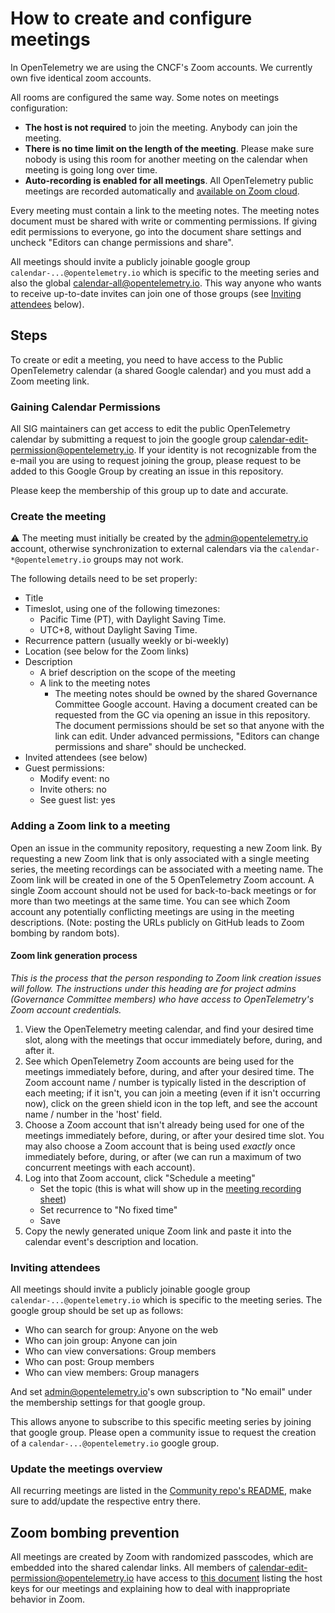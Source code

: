 # How to create and configure meetings

In OpenTelemetry we are using the CNCF's Zoom accounts. We currently own five
identical zoom accounts.

All rooms are configured the same way. Some notes on meetings configuration:

- **The host is not required** to join the meeting. Anybody can join the meeting.
- **There is no time limit on the length of the meeting**. Please make sure nobody is
  using this room for another meeting on the calendar when meeting is going long
  over time.
- **Auto-recording is enabled for all meetings**. All OpenTelemetry public meetings are recorded automatically
  and [available on Zoom cloud](https://docs.google.com/spreadsheets/d/1SYKfjYhZdm2Wh2Cl6KVQalKg_m4NhTPZqq-8SzEVO6s).

Every meeting must contain a link to the meeting notes. The meeting notes
document must be shared with write or commenting permissions. If giving edit permissions to everyone,
go into the document share settings and uncheck "Editors can change permissions and share".

All meetings should invite a publicly joinable google group `calendar-...@opentelemetry.io` which is specific to the meeting series
and also the global [calendar-all@opentelemetry.io](https://groups.google.com/a/opentelemetry.io/g/calendar-all).
This way anyone who wants to receive up-to-date invites can join one of those groups
(see [Inviting attendees](#inviting-attendees) below).

## Steps

To create or edit a meeting, you need to have access to the Public OpenTelemetry calendar (a shared Google calendar) and you must add a Zoom meeting link.

### Gaining Calendar Permissions

All SIG maintainers can get access to edit the public OpenTelemetry calendar
by submitting a request to join the google group
[calendar-edit-permission@opentelemetry.io](https://groups.google.com/a/opentelemetry.io/g/calendar-edit-permission).
If your identity is not recognizable from the e-mail you are using to request joining the group, please
request to be added to this Google Group by creating an issue in this repository.

Please keep the membership of this group up to date and accurate.

### Create the meeting

:warning: The meeting must initially be created by the <admin@opentelemetry.io> account,
otherwise synchronization to external calendars via the `calendar-*@opentelemetry.io` groups may not work.

The following details need to be set properly:

- Title
- Timeslot, using one of the following timezones:
  - Pacific Time (PT), with Daylight Saving Time.
  - UTC+8, without Daylight Saving Time.
- Recurrence pattern (usually weekly or bi-weekly)
- Location (see below for the Zoom links)
- Description
  - A brief description on the scope of the meeting
  - A link to the meeting notes
    - The meeting notes should be owned by the shared Governance Committee Google account.
      Having a document created can be requested from the GC via opening an issue in this repository.
      The document permissions should be set so that anyone with the link can edit.
      Under advanced permissions, "Editors can change permissions and share" should be unchecked.
- Invited attendees (see below)
- Guest permissions:
  - Modify event: no
  - Invite others: no
  - See guest list: yes

### Adding a Zoom link to a meeting

Open an issue in the community repository, requesting a new Zoom link.
By requesting a new Zoom link that is only associated with a single meeting series, the meeting recordings
can be associated with a meeting name.
The Zoom link will be created in one of the 5 OpenTelemetry Zoom account.
A single Zoom account should not be used for back-to-back meetings or for more than two meetings at the same time.
You can see which Zoom account any potentially conflicting meetings are using in the meeting descriptions.
(Note: posting the URLs publicly on GitHub leads to Zoom bombing by random bots).

#### Zoom link generation process

_This is the process that the person responding to Zoom link creation issues will follow. The instructions under this heading are for project admins (Governance Committee members) who have access to OpenTelemetry's Zoom account credentials._

1. View the OpenTelemetry meeting calendar, and find your desired time slot, along with the meetings that occur immediately before, during, and after it.
2. See which OpenTelemetry Zoom accounts are being used for the meetings immediately before, during, and after your desired time. The Zoom account name / number is typically listed in the description of each meeting; if it isn't, you can join a meeting (even if it isn't occurring now), click on the green shield icon in the top left, and see the account name / number in the 'host' field.
3. Choose a Zoom account that isn't already being used for one of the meetings immediately before, during, or after your desired time slot. You may also choose a Zoom account that is being used *exactly* once immediately before, during, or after (we can run a maximum of two concurrent meetings with each account).
4. Log into that Zoom account, click "Schedule a meeting"
   - Set the topic (this is what will show up in the
     [meeting recording sheet](https://docs.google.com/spreadsheets/d/1SYKfjYhZdm2Wh2Cl6KVQalKg_m4NhTPZqq-8SzEVO6s/edit))
   - Set recurrence to "No fixed time"
   - Save
5. Copy the newly generated unique Zoom link and paste it into the calendar event's description and location.

### Inviting attendees

All meetings should invite a publicly joinable google group `calendar-...@opentelemetry.io` which is specific to the meeting series.
The google group should be set up as follows:

- Who can search for group: Anyone on the web
- Who can join group: Anyone can join
- Who can view conversations: Group members
- Who can post: Group members
- Who can view members: Group managers

And set admin@opentelemetry.io's own subscription to "No email" under the membership settings for that google group.

This allows anyone to subscribe to this specific meeting series by joining that google group.
Please open a community issue to request the creation of a `calendar-...@opentelemetry.io` google group.

### Update the meetings overview

All recurring meetings are listed in the [Community repo's README](../README.md#special-interest-groups), make sure to add/update the respective entry there.

## Zoom bombing prevention

All meetings are created by Zoom with randomized passcodes, which are embedded into the shared calendar links.
All members of [calendar-edit-permission@opentelemetry.io](https://groups.google.com/a/opentelemetry.io/g/calendar-edit-permission)
have access to [this document](https://docs.google.com/document/d/1gt9ctxKGPrM_XTINqLgkSxYypdrczHkt2znjwgBU4UU/edit#)
listing the host keys for our meetings and explaining how to deal with inappropriate behavior in Zoom.

